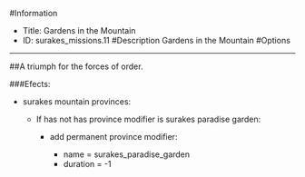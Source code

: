 #Information
 - Title: Gardens in the Mountain
 - ID: surakes_missions.11
#Description
Gardens in the Mountain
#Options

___
##A triumph for the forces of order.

###Efects:<ul><li>surakes mountain provinces:</li><ul><li>If has not has province modifier is surakes paradise garden:</li><ul><li>add permanent province modifier:</li><ul><li>name = surakes_paradise_garden</li><li>duration = -1</li></ul></ul></ul></ul>
